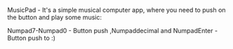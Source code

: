 MusicPad - It's a simple musical computer app, where you need to push on the button and play some music:


Numpad7-Numpad0 - Button push
,Numpaddecimal and NumpadEnter - Button push to :)
